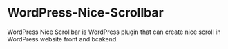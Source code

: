 # WordPress-Nice-Scrollbar
WordPress Nice Scrollbar is WordPress plugin that can create nice scroll in WordPress website front and bcakend.
